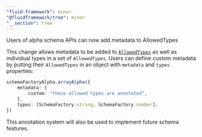```yaml
---
"fluid-framework": minor
"@fluidframework/tree": minor
"__section": tree
---
```

Users of alpha schema APIs can now add metadata to AllowedTypes

This change allows metadata to be added to [`AllowedTypes`](https://fluidframework.com/docs/api/fluid-framework/allowedtypes-typealias) as well as individual types in a set of `AllowedTypes`.
Users can define custom metadata by putting their `AllowedTypes` in an object with `metadata` and `types` properties:

```typescript
schemaFactoryAlpha.arrayAlpha({
	metadata: {
		custom: "these allowed types are annotated",
	},
	types: [SchemaFactory.string, SchemaFactory.number],
})
```

This annotation system will also be used to implement future schema features.
